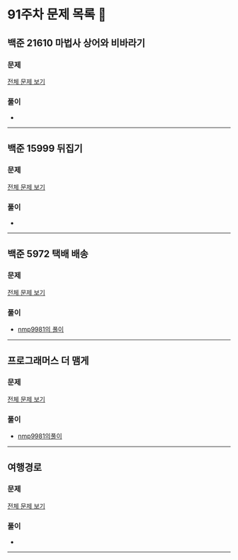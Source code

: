 # 91주차 문제 목록 📝

## 백준 21610 마법사 상어와 비바라기
### 문제
[전체 문제 보기](https://www.acmicpc.net/problem/21610)    

### 풀이
- 
___

## 백준 15999 뒤집기
### 문제
[전체 문제 보기](https://www.acmicpc.net/problem/15999)

### 풀이
- 
___

## 백준 5972 택배 배송
### 문제
[전체 문제 보기](https://www.acmicpc.net/problem/5972)

### 풀이
- [nmp9981의 풀이](https://blog.naver.com/tybnasgo/223261605658)
___

## 프로그래머스 더 맴게
### 문제
[전체 문제 보기](https://school.programmers.co.kr/learn/courses/30/lessons/42626)

### 풀이
- [nmp9981의풀이](https://blog.naver.com/tybnasgo/223260623350)
___

## 여행경로
### 문제
[전체 문제 보기](https://school.programmers.co.kr/learn/courses/30/lessons/43164)

### 풀이
- 
___
